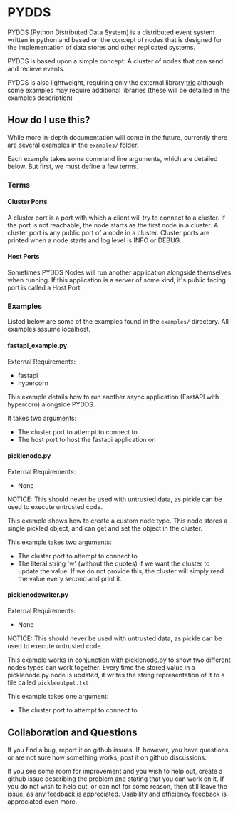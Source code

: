 # PYDDS

PYDDS (Python Distributed Data System) is a distributed event system written in python and based on the concept of nodes that is designed for the implementation of data stores and other replicated systems.

PYDDS is based upon a simple concept: A cluster of nodes that can send and recieve events.

PYDDS is also lightweight, requiring only the external library [trio](https://github.com/python-trio/trio) although some examples may require additional libraries (these will be detailed in the examples description)


## How do I use this?

While more in-depth documentation will come in the future, currently there are several examples in the `examples/` folder.

Each example takes some command line arguments, which are detailed below. But first, we must define a few terms.

### Terms


#### Cluster Ports

A cluster port is a port with which a client will try to connect to a cluster. If the port is not reachable, the node starts as the first node in a cluster. A cluster port is any public port of a node in a cluster. Cluster ports are printed when a node starts and log level is INFO or DEBUG.

#### Host Ports

Sometimes PYDDS Nodes will run another application alongside themselves when running. If this application is a server of some kind, it's public facing port is called a Host Port.

### Examples

Listed below are some of the examples found in the `examples/` directory. All examples assume localhost.

#### fastapi_example.py

External Requirements:
- fastapi
- hypercorn

This example details how to run another async application (FastAPI with hypercorn) alongside PYDDS.

It takes two arguments:
- The cluster port to attempt to connect to
- The host port to host the fastapi application on

#### picklenode.py

External Requirements:
- None

NOTICE: This should never be used with untrusted data, as pickle can be used to execute untrusted code.

This example shows how to create a custom node type. This node stores a single pickled object, and can get and set the object in the cluster.

This example takes two arguments:
- The cluster port to attempt to connect to
- The literal string 'w' (without the quotes) if we want the cluster to update the value. If we do not provide this, the cluster will simply read the value every second and print it.

#### picklenodewriter.py

External Requirements:
- None

NOTICE: This should never be used with untrusted data, as pickle can be used to execute untrusted code.

This example works in conjunction with picklenode.py to show two different nodes types can work together. Every time the stored value in a picklenode.py node is updated, it writes the string representation of it to a file called `pickleoutput.txt`

This example takes one argument:
- The cluster port to attempt to connect to

## Collaboration and Questions

If you find a bug, report it on github issues. If, however, you have questions or are not sure how something works, post it on github discussions.

If you see some room for improvement and you wish to help out, create a github issue describing the problem and stating that you can work on it. If you do not wish to help out, or can not for some reason, then still leave the issue, as any feedback is appreciated. Usability and efficiency feedback is appreciated even more.
